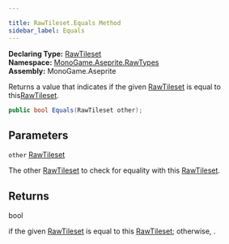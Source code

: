 ```yaml
---

title: RawTileset.Equals Method
sidebar_label: Equals
---
```

**Declaring Type:** [RawTileset](../)  
**Namespace:** [MonoGame.Aseprite.RawTypes](../../)  
**Assembly:** MonoGame.Aseprite

Returns a value that indicates if the given [RawTileset](../) is equal to this[RawTileset](../).

```csharp
public bool Equals(RawTileset other);
```

## Parameters

`other`  [RawTileset](../)

The other [RawTileset](../) to check for equality with this [RawTileset](../).

## Returns

bool

 if the given [RawTileset](../) is equal to this [RawTileset](../);                 otherwise, .


